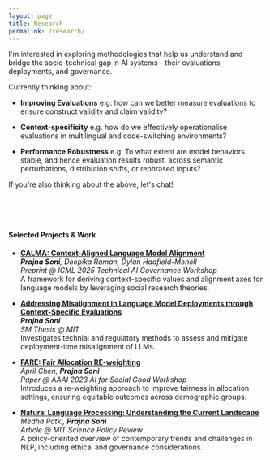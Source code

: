 ```yaml
---
layout: page
title: Research
permalink: /research/
---
```


I'm interested in exploring methodologies that help us understand and bridge the socio-technical gap in AI systems - their evaluations, deployments, and governance. 

Currently thinking about: 

- **Improving Evaluations**
  e.g. how can we better measure evaluations to ensure construct validity and claim validity?

- **Context-specificity**
  e.g. how do we effectively operationalise evaluations in multilingual and code-switching environments?

- **Performance Robustness**
  e.g. To what extent are model behaviors stable, and hence evaluation results robust, across semantic perturbations, distribution shifts, or rephrased inputs?


If you're also thinking about the above, let's chat!

&nbsp;

&nbsp;

#### Selected Projects & Work

- **[CALMA: Context-Aligned Language Model Alignment](https://www.taig-icml.com/home)**  
  ***Prajna Soni**, Deepika Raman, Dylan Hadfield-Menell*  
  _Preprint @ ICML 2025 Technical AI Governance Workshop_  
  A framework for deriving context-specific values and alignment axes for language models by leveraging social research theories.

- **[Addressing Misalignment in Language Model Deployments through Context-Specific Evaluations](https://dspace.mit.edu/handle/1721.1/156962)**  
  ***Prajna Soni***  
  _SM Thesis @ MIT_  
  Investigates technial and regulatory methods to assess and mitigate deployment-time misalignment of LLMs.
  
- **[FARE: Fair Allocation RE-weighting](https://amulyayadav.github.io/AI4SG2023/)**  
  *April Chen, **Prajna Soni***  
  _Paper @ AAAI 2023 AI for Social Good Workshop_  
  Introduces a re-weighting approach to improve fairness in allocation settings, ensuring equitable outcomes across demographic groups.

- **[Natural Language Processing: Understanding the Current Landscape](https://sciencepolicyreview.org/2022/07/mitspr-191618003023/)**  
  *Medha Patki, **Prajna Soni***  
  _Article @ MIT Science Policy Review_  
  A policy-oriented overview of contemporary trends and challenges in NLP, including ethical and governance considerations.
